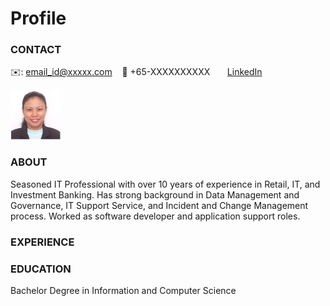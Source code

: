 # Profile

<!-- CONTACT Section Starts -->
### CONTACT

<!-- Add your details -->
✉️: email_id@xxxxx.com 
&nbsp;&nbsp; 📲 +65-XXXXXXXXXX
&nbsp;&nbsp;&nbsp;&nbsp;&nbsp; [LinkedIn](https://www.linkedin.com/in/maribelle/) 

<img src="https://github.com/mmala00/Profile/blob/main/photo.jpg" width="80">

<!-- Another way to post an image
![profile_pic](https://github.com/mmala00/Profile/blob/main/photo.jpg) -->

<!-- CONTACT Section Ends -->

<!-- ABOUT Section Starts -->
### ABOUT
<!-- Add link to your picture -->


<!-- Add your details -->

Seasoned IT Professional with over 10 years of experience in Retail, IT, and Investment Banking. Has strong background in Data Management and Governance, IT Support Service, and Incident and Change Management process. Worked as software developer and application support roles. 

<!-- Add link to the sections 
[Experience](#experience) <br>
[Education](#education) <br>
[Projects](#projects) <br>
[Featured](#featured) <br> 

-->

<!-- ABOUT Section Ends -->

<!-- EXPERIENCE Section Starts -->
### EXPERIENCE
<!-- Add your details -->

<!-- EXPERIENCE Section Ends -->

<!-- EDUCATION Section Starts -->
### EDUCATION
Bachelor Degree in Information and Computer Science

<!-- Add your details -->


<!-- EDUCATION Section Ends -->

<!-- PROJECTS Section Starts -->
